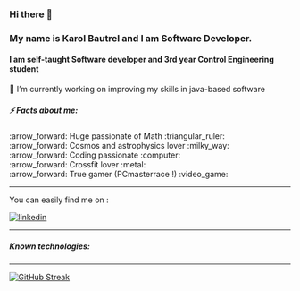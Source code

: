 
### Hi there 👋
<h3> My name is Karol Bautrel and I am Software Developer. </h3>

<h4> I am self-taught Software developer and 3rd year Control Engineering student  </h4>
<div>🔭 I’m currently working on improving my skills in java-based software   </div>
<h5>⚡ Facts about me: </h5>
 :arrow_forward: Huge passionate of Math :triangular_ruler:
 <br>
 :arrow_forward: Cosmos and astrophysics lover :milky_way:
  <br>
 :arrow_forward: Coding passionate :computer:
  <br>
 :arrow_forward: Crossfit lover :metal:
  <br>
 :arrow_forward: True gamer (PCmasterrace !)  :video_game:

<hr>

You can easily find me on :
<br>

[![linkedin](https://cloud.githubusercontent.com/assets/17016297/18839848/0fc7e74e-83d2-11e6-8c6a-277fc9d6e067.png)][2]
<br>
  


<hr>

<h5> Known technologies: </h5>








<hr>

[![GitHub Streak](https://github-readme-streak-stats.herokuapp.com?user=KarolBautrel&theme=radical&date_format=M%20j%5B%2C%20Y%5D)](https://git.io/streak-stats)

>
[1]: https://github.com/KarolBautrel
[2]: https://www.linkedin.com/in/karol-bautrel/
[3]: https://www.facebook.com/your_contact_info

<!--
**KarolBautrel/KarolBautrel** is a ✨ _special_ ✨ repository because its `README.md` (this file) appears on your GitHub profile.

Here are some ideas to get you started:

- 🔭 I’m currently working on ...
- 🌱 I’m currently learning ...
- 👯 I’m looking to collaborate on ...
- 🤔 I’m looking for help with ...
- 💬 Ask me about ...
- 📫 How to reach me: ...
- 😄 Pronouns: ...
- ⚡ Fun fact: ...
-->
